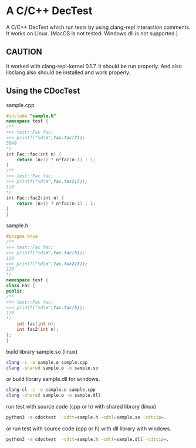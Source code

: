 A C/C++ DecTest
===========

A C/C++ DecTest which run tests by using clang-repl interaction comments.
It works on Linux. (MacOS is not tested. Windows dll is not supported.)

CAUTION
-------

It worked with clang-repl-kernel 0.1.7. It should be run properly.
And also libclang also should be installed and work properly.


Using the CDocTest
---------------------
sample.cpp
```cpp
#include "sample.h"
namespace test {
/**
>>> test::Fac fac;
>>> printf("%d\n",fac.fac(7));
5040
*/
int Fac::fac(int n) {
    return (n>1) ? n*fac(n-1) : 1;
}
/**
>>> test::Fac fac;
>>> printf("%d\n",fac.fac2(5));
120
*/
int Fac::fac2(int n) {
    return (n>1) ? n*fac(n-1) : 1;
}
}
```
sample.h
```cpp
#pragma once
/**
>>> test::Fac fac;
>>> printf("%d\n",fac.fac(5));
120
>>> printf("%d\n",fac.fac2(5));
120
*/
namespace test {
class Fac {
public:
/**
>>> test::Fac fac;
>>> printf("%d\n",fac.fac(5));
120
*/
    int fac(int n);
    int fac2(int n);
};
}
```
build library sample.so (linux)
```bash
clang -c -o sample.o sample.cpp
clang -shared sample.o -o sample.so
```
or build library sample.dll for windows.
```bash
clang-cl -c -o sample.o sample.cpp
clang -shared sample.o -o sample.dll
```

run test with source code (cpp or h) with shared library (linux)
```bash
python3 -m cdoctest  -cdtt=sample.h -cdtl=sample.so -cdtcip=.
```
or run test with source code (cpp or h) with dll library with windows.
```bash
python3 -m cdoctest  -cdtt=sample.h -cdtl=sample.dll -cdtcip=.
```
